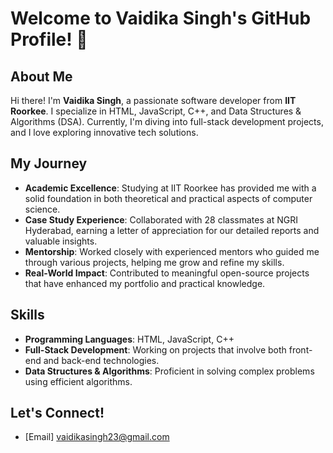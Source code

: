 # Welcome to Vaidika Singh's GitHub Profile! 👋

## About Me

Hi there! I'm **Vaidika Singh**, a passionate software developer from **IIT Roorkee**. I specialize in HTML, JavaScript, C++, and Data Structures & Algorithms (DSA). Currently, I'm diving into full-stack development projects, and I love exploring innovative tech solutions.

## My Journey

- **Academic Excellence**: Studying at IIT Roorkee has provided me with a solid foundation in both theoretical and practical aspects of computer science.
- **Case Study Experience**: Collaborated with 28 classmates at NGRI Hyderabad, earning a letter of appreciation for our detailed reports and valuable insights.
- **Mentorship**: Worked closely with experienced mentors who guided me through various projects, helping me grow and refine my skills.
- **Real-World Impact**: Contributed to meaningful open-source projects that have enhanced my portfolio and practical knowledge.

## Skills

- **Programming Languages**: HTML, JavaScript, C++
- **Full-Stack Development**: Working on projects that involve both front-end and back-end technologies.
- **Data Structures & Algorithms**: Proficient in solving complex problems using efficient algorithms.

## Let's Connect!
- [Email] vaidikasingh23@gmail.com

